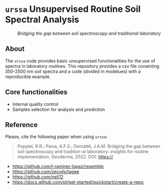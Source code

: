 # `urssa` Unsupervised Routine Soil Spectral Analysis

<em><p align="right"> Bridging the gap between soil spectroscopy and traditional laboratory </p></em>

## About
The `urssa` code provides basic unsupervised functionalities for the use of spectra in laboratory routines. 
This repository provides a csv file conainting 350-2500 nm soil spectra and a code (divided in modelues) with a reproducible example.


## Core functionalities
- Internal quality control
- Samples selection for analysis and prediction


## Reference
Please, cite the following paper when using `urssa`:

> Poppiel, R.R.; Paiva, A.F.S.; Demattê, J.A.M. Bridging the gap between soil spectroscopy and tradition-al laboratory: insights for routine implementation. Geoderma, 2022. DOI: [https://](https://)



- https://github.com/l-ramirez-lopez/resemble
- https://github.com/zecojls/tagee
- https://github.com/neli12
- https://docs.github.com/pt/get-started/quickstart/create-a-repo
